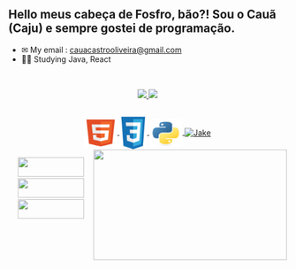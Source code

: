 ## Hello meus cabeça de Fosfro, bão?! Sou o Cauã (Caju) e sempre gostei de programação.


- ✉ My email : cauacastrooliveira@gmail.com
- 👨‍💻 Studying Java, React 

##

 <br>

<div align="center">
  <a href="https://github.com/Piochidafa">
  <img height="140em" src="https://github-readme-stats.vercel.app/api?username=Piochidafa&show_icons=true&theme=blue-green&include_all_commits=true&count_private=true"/>
  <img height="140em" src="https://github-readme-stats.vercel.app/api/top-langs/?username=Piochidafa&layout=compact&langs_count=7&theme=blue-green"/>
</div>

  ##
 <div align="center"> 
  <div style="display: inline_block">

  <img align="center" alt="Cauã-html" height="50" width="60" src="https://raw.githubusercontent.com/devicons/devicon/master/icons/html5/html5-original.svg">
  <img align="center" alt="Cauã-CSS" height="60" width="50" src="https://raw.githubusercontent.com/devicons/devicon/master/icons/css3/css3-original.svg">
  
  <img align="center" alt="Cauã-Python" height="50" width="60" src="https://raw.githubusercontent.com/devicons/devicon/master/icons/python/python-original.svg">
  <img align="center" alt="Jake" height="50" width="60" src="https://img.icons8.com/doodle/344/jake.svg">
  <img align="right" src="https://c.tenor.com/jNi9LjM-dAQAAAAC/fire-force-anime.gif" height="200" width="350"> 

 </div>
  
 </div>
  

 <div align="center"> 
   <div style="display: inline_block">

   <p align="center">

   <a href="https://www.instagram.com/c44ju_/" target="_blank"/><img src="https://img.shields.io/badge/-Instagram-%23E4405F?style=for-the-badge&logo=instagram&logoColor=white" target="_blank" height="35" width="120" ></a>	  
   <a href = "cauacastrooliveira@gmail.com"><img src="https://img.shields.io/badge/-Gmail-%23333?style=for-the-badge&logo=gmail&logoColor=white" target="_blank" height="35" width="120"></a>
   <a href="https://www.linkedin.com/in/cauã-carvalho-339527230/" target="_blank"><img src="https://img.shields.io/badge/-LinkedIn-%230077B5?style=for-the-badge&logo=linkedin&logoColor=white" target="_blank" height="35" width="120"></a> 


   </p>





  </div>
</div>

##
